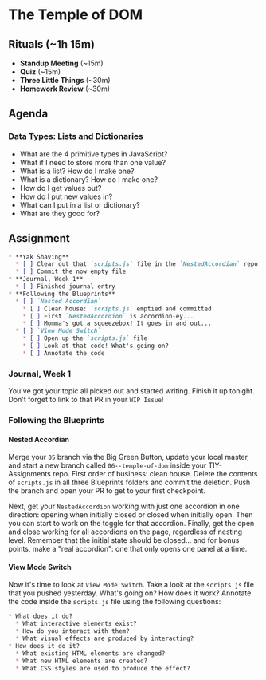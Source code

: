 # The Temple of DOM

## Rituals (~1h 15m)

* **Standup Meeting** (~15m)
* **Quiz** (~15m)
* **Three Little Things** (~30m)
* **Homework Review** (~30m)

## Agenda

### Data Types: Lists and Dictionaries

* What are the 4 primitive types in JavaScript?
* What if I need to store more than one value?
* What is a list? How do I make one?
* What is a dictionary? How do I make one?
* How do I get values out?
* How do I put new values in?
* What can I put in a list or dictionary?
* What are they good for?

## Assignment

```markdown
* **Yak Shaving**
  * [ ] Clear out that `scripts.js` file in the `NestedAccordian` repo
  * [ ] Commit the now empty file
* **Journal, Week 1**
  * [ ] Finished journal entry
* **Following the Blueprints**
  * [ ] `Nested Accordian`
    * [ ] Clean house: `scripts.js` emptied and committed
    * [ ] First `NestedAccordion` is accordion-ey...
    * [ ] Momma's got a squeezebox! It goes in and out...
  * [ ] `View Mode Switch`
    * [ ] Open up the `scripts.js` file 
    * [ ] Look at that code! What's going on?
    * [ ] Annotate the code 
```

### Journal, Week 1

You've got your topic all picked out and started writing. Finish it up tonight. Don't forget to link to that PR in your `WIP Issue`!

### Following the Blueprints

#### Nested Accordian

Merge your `05` branch via the Big Green Button, update your local master, and start a new branch called `06--temple-of-dom` inside your TIY-Assignments repo. First order of business: clean house. Delete the contents of `scripts.js` in all three Blueprints folders and commit the deletion. Push the branch and open your PR to get to your first checkpoint.

Next, get your `NestedAccordion` working with just one accordion in one direction: opening when initially closed or closed when initially open. Then you can start to work on the toggle for that accordion. Finally, get the open and close working for all accordions on the page, regardless of nesting level. Remember that the initial state should be closed... and for bonus points, make a "real accordion": one that only opens one panel at a time.

#### View Mode Switch

Now it's time to look at `View Mode Switch`. Take a look at the `scripts.js` file that you pushed yesterday. What's going on? How does it work? Annotate the code inside the `scripts.js` file using the following questions:

```markdown
* What does it do?
  * What interactive elements exist?
  * How do you interact with them?
  * What visual effects are produced by interacting?
* How does it do it?
  * What existing HTML elements are changed?
  * What new HTML elements are created?
  * What CSS styles are used to produce the effect?
```
